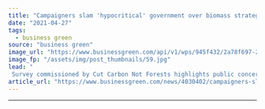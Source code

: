 ```yaml
---
title: "Campaigners slam 'hypocritical' government over biomass strategy"
date: "2021-04-27"
tags: 
  - business green
source: "business green"
image_url: "https://www.businessgreen.com/api/v1/wps/945f432/2a78f697-24b1-4a58-8cbe-9f6b0835b13f/2/CCNF1-185x114.jpg"
image_fp: "/assets/img/post_thumbnails/59.jpg"
lead: "
 Survey commissioned by Cut Carbon Not Forests highlights public concern over environmental impact of biomass power in the run up to COP26 Climate Summit ..."
article_url: "https://www.businessgreen.com/news/4030402/campaigners-slam-hypocritical-government-biomass-strategy"
---
```


---
